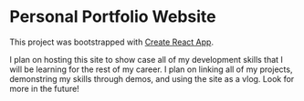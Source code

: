 # Personal Portfolio Website

This project was bootstrapped with [Create React App](https://github.com/facebook/create-react-app).

I plan on hosting this site to show case all of my development skills that I will be learning for the rest of my career. I plan on linking all of my projects, demonstring my skills through demos, and using the site as a vlog. Look for more in the future!
